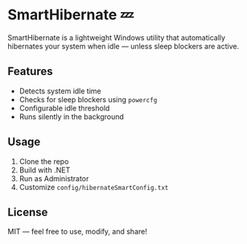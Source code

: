 # SmartHibernate 💤

SmartHibernate is a lightweight Windows utility that automatically hibernates your system when idle — unless sleep blockers are active.

## Features
- Detects system idle time
- Checks for sleep blockers using `powercfg`
- Configurable idle threshold
- Runs silently in the background

## Usage
1. Clone the repo
2. Build with .NET
3. Run as Administrator
4. Customize `config/hibernateSmartConfig.txt`

## License
MIT — feel free to use, modify, and share!
